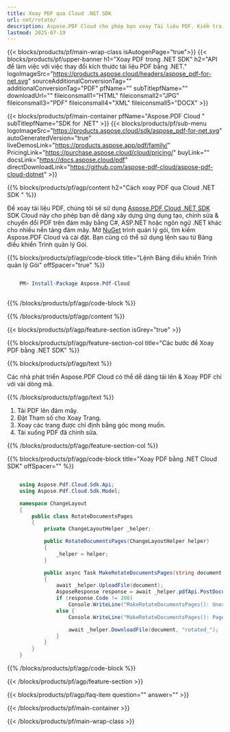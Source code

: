 ```yaml
---
title: Xoay PDF qua Cloud .NET SDK
url: net/rotate/
description: Aspose.PDF Cloud cho phép bạn xoay Tài liệu PDF. Kiểm tra mã nguồn .NET để xoay tệp PDF.
lastmod: 2025-07-19
---
```


{{< blocks/products/pf/main-wrap-class isAutogenPage="true">}}
{{< blocks/products/pf/upper-banner h1="Xoay PDF trong .NET SDK" h2="API để làm việc với việc thay đổi kích thước tài liệu PDF bằng .NET." logoImageSrc="https://products.aspose.cloud/headers/aspose_pdf-for-net.svg" sourceAdditionalConversionTag="" additionalConversionTag="PDF" pfName="" subTitlepfName="" downloadUrl="" fileiconsmall1="HTML" fileiconsmall2="JPG" fileiconsmall3="PDF" fileiconsmall4="XML" fileiconsmall5="DOCX" >}}

{{< blocks/products/pf/main-container pfName="Aspose.PDF Cloud " subTitlepfName="SDK for .NET" >}}
{{< blocks/products/pf/sub-menu logoImageSrc="https://products.aspose.cloud/sdk/aspose_pdf-for-net.svg"
autoGeneratedVersion="true"
liveDemosLink="https://products.aspose.app/pdf/family/" PricingLink="https://purchase.aspose.cloud/cloud/pricing/" buyLink="" docsLink="https://docs.aspose.cloud/pdf"  directDownloadLink="https://github.com/aspose-pdf-cloud/aspose-pdf-cloud-dotnet" >}}

{{% blocks/products/pf/agp/content h2="Cách xoay PDF qua Cloud .NET SDK " %}}

Để xoay tài liệu PDF, chúng tôi sẽ sử dụng
[Aspose.PDF Cloud .NET SDK](https://products.aspose.cloud/pdf/net/)
SDK Cloud này cho phép bạn dễ dàng xây dựng ứng dụng tạo, chỉnh sửa & chuyển đổi PDF trên đám mây bằng C#, ASP.NET hoặc ngôn ngữ .NET khác cho nhiều nền tảng đám mây. Mở
[NuGet](https://www.nuget.org/packages/Aspose.Pdf-Cloud)
trình quản lý gói, tìm kiếm
Aspose.PDF Cloud
và cài đặt. Bạn cũng có thể sử dụng lệnh sau từ Bảng điều khiển Trình quản lý Gói.

{{% blocks/products/pf/agp/code-block title="Lệnh Bảng điều khiển Trình quản lý Gói" offSpacer="true" %}}

```powershell

    PM> Install-Package Aspose.Pdf-Cloud
     
```

{{% /blocks/products/pf/agp/code-block %}}

{{% /blocks/products/pf/agp/content %}}

{{< blocks/products/pf/agp/feature-section isGrey="true" >}}

{{% blocks/products/pf/agp/feature-section-col title="Các bước để Xoay PDF bằng .NET SDK" %}}

{{% blocks/products/pf/agp/text %}}

Các nhà phát triển Aspose.PDF Cloud có thể dễ dàng tải lên & Xoay PDF chỉ với vài dòng mã.

{{% /blocks/products/pf/agp/text %}}

1. Tải PDF lên đám mây.
1. Đặt Tham số cho Xoay Trang.
1. Xoay các trang được chỉ định bằng góc mong muốn.
1. Tải xuống PDF đã chỉnh sửa.

{{% /blocks/products/pf/agp/feature-section-col %}}

{{% blocks/products/pf/agp/code-block title="Xoay PDF bằng .NET Cloud SDK" offSpacer="" %}}

```cs

    using Aspose.Pdf.Cloud.Sdk.Api;
    using Aspose.Pdf.Cloud.Sdk.Model;

    namespace ChangeLayout
    {
        public class RotateDocumentsPages
        {
            private ChangeLayoutHelper _helper;

            public RotateDocumentsPages(ChangeLayoutHelper helper)
            {
                _helper = helper;
            }

            public async Task MakeRotateDocumentsPages(string document, string rotateAngle, string pages)
            { 
                await _helper.UploadFile(document);
                AsposeResponse response = await _helper.pdfApi.PostDocumentPagesRotateAsync(document, rotateAngle, pages, folder: _helper.config.REMOTE_TEMP_FOLDER);
                if (response.Code != 200)
                    Console.WriteLine("MakeRotateDocumentsPages(): Unexpected error!");
                else {
                    Console.WriteLine("MakeRotateDocumentsPages(): Pages '{0}' successfully rotated!");

                    await _helper.DownloadFile(document, "rotated_");
                } 
            }
        }
    }
```

{{% /blocks/products/pf/agp/code-block %}}

{{< /blocks/products/pf/agp/feature-section >}}

{{< blocks/products/pf/agp/faq-item question="" answer="" >}}

{{< /blocks/products/pf/main-container >}}

{{< /blocks/products/pf/main-wrap-class >}}

